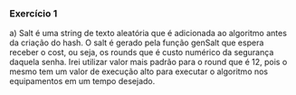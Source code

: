### Exercício 1

a) Salt é uma string de texto aleatória que é adicionada ao algoritmo antes da criação do hash. O salt é gerado pela função genSalt que espera receber o cost, ou seja, os rounds que é custo numérico da segurança daquela senha. Irei utilizar valor mais padrão para o round que é 12, pois o mesmo tem um valor de execução alto para executar o algoritmo nos equipamentos em um tempo desejado. 